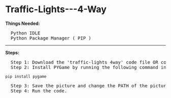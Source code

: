 # Traffic-Lights---4-Way
**Things Needed:**
<pre>
  Python IDLE 
  Python Package Manager ( PIP )
</pre>

_______________________________________________________________________________________________________________________

**Steps:**

<pre>
  Step 1: Download the 'traffic-lights 4way' code file OR copy the code and paste it in a text file saved with '.py' extension.
  Step 2: Install PYGame by running the following command in command prompt or terminal.
</pre>
<code>pip install pygame
</code>
<pre>
  Step 3: Save the picture and change the PATH of the picture in code.
  Step 4: Run the code.
</pre>
